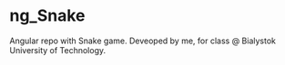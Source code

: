 # ng_Snake
Angular repo with Snake game. 
Deveoped by me, for class @ Bialystok University of Technology.

